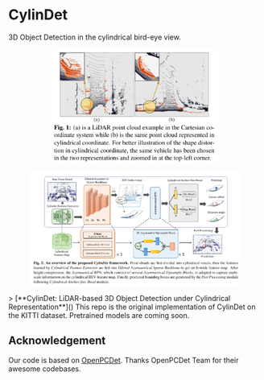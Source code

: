# CylinDet

3D Object Detection in the cylindrical bird-eye view.

<!-- <p align="center"> <img src='docs/teaser.png' align="center" height="230px"> </p> -->

<p align="center"> <img src='cylindrical_view.png' align="center" height="230px"> </p>
<p align="center"> <img src='framework.png' align="center" height="230px"> </p>
> [**CylinDet: LiDAR-based 3D Object Detection under Cylindrical Representation**]()                 
This repo is the original implementation of CylinDet on the KITTI dataset. Pretrained models are coming soon. 

## Acknowledgement
Our code is based on [OpenPCDet](https://github.com/open-mmlab/OpenPCDet). 
Thanks OpenPCDet Team for their awesome codebases.

